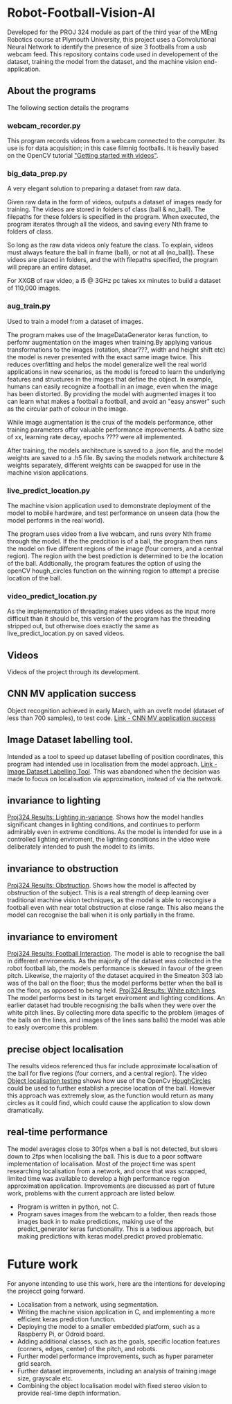 # Robot-Football-Vision-AI
Developed for the PROJ 324 module as part of the third year of the MEng Robotics course at Plymouth University, this project uses a Convolutional Neural Network to identify the presence of size 3 footballs from a usb webcam feed. This repository contains code used in developement of the dataset, training the model from the dataset, and the machine vision end-application.


## About the programs
The following section details the programs 

### webcam_recorder.py
This program records videos from a webcam connected to the computer. Its use is for data acquisition; in this case filmnig footballs. It is heavily based on the OpenCV tutorial ["Getting started with videos"](https://opencv-python-tutroals.readthedocs.io/en/latest/py_tutorials/py_gui/py_video_display/py_video_display.html).

### big_data_prep.py
A very elegant solution to preparing a dataset from raw data. 

Given raw data in the form of videos, outputs a dataset of images ready for training. The videos are stored in folders of class (ball & no_ball). The filepaths for these folders is specified in the program. When executed, the program iterates through all the videos, and saving every Nth frame to folders of class.

So long as the raw data videos only feature the class. To explain, videos must always feature the ball in frame (ball), or not at all (no_ball)). These videos are placed in folders, and the with filepaths specified, the program will prepare an entire dataset.

For XXGB of raw video, a i5 @ 3GHz pc takes xx minutes to build a dataset of 110,000 images.


### aug_train.py
Used to train a model from a dataset of images.

The program makes use of the ImageDataGenerator keras function, to perfomr augmentation on the images when training.By applying various transformations to the images (rotation, shear???, width and height shift etc) the model is never presented with the exact same image twice. This reduces overfitting and helps the model generalize well the real world applications in new scenarios, as the model is forced to learn the underlying features and structures in the images that define the object. In example, humans can easily recognize a football in an image, even when the image has been distorted. By providing the model with augmented images it too can learn what makes a football a football, and avoid an "easy answer" such as the circular path of colour in the image.

While image augmentation is the crux of the models performance, other training parameters offer valuable performance improvements. A bathc size of xx, learning rate decay, epochs ???? were all implemented.

After training, the models architecture is saved to a .json file, and the model weights are saved to a .h5 file. By saving the models network architecture & weights separately, different weights can be swapped for use in the machine vision applications.

### live_predict_location.py
The machine vision application used to demonstrate deployment of the model to mobile hardware, and test performance on unseen data (how the model performs in the real world).

The program uses video from a live webcam, and runs every Nth frame through the model. If the the predcition is of a ball, the program then runs the model on five different regions of the image (four corners, and a central region). The region with the best prediction is determined to be the location of the ball. Addtionally, the program features the option of using the openCV hough_circles function on the winning region to attempt a precise location of the ball.

### video_predict_location.py
As the implementation of threading makes uses videos as the input more difficult than it should be, this version of the program has the threading stripped out, but otherwise does exactly the same as live_predict_location.py on saved videos.


## Videos
Videos of the project through its development.


## CNN MV application success
Object recognition achieved in early March, with an ovefit model (dataset of less than 700 samples), to test code. [Link - CNN MV application success](https://www.youtube.com/watch?v=br7uWylh_Wc)

## Image Dataset labelling tool.
Intended as a tool to speed up dataset labelling of position coordinates, this program had intended use in localisation from the model approach. [Link - Image Dataset Labelling Tool](https://www.youtube.com/watch?v=btqyVI-VSBE). This was abandoned when the decision was made to focus on localisation via approximation, instead of via the network.

## invariance to lighting
[Proj324 Results: Lighting in-variance](https://www.youtube.com/watch?v=O8hVivgu7Ws&t=7s). Shows how the model handles significant changes in lighting conditions, and continues to perform admirably even in extreme conditions. As the model is intended for use in a controlled lighting enviroment, the lighting conditions in the video were deliberately intended to push the model to its limits.

## invariance to obstruction
[Proj324 Results: Obstruction](https://www.youtube.com/watch?v=0-cShehl2UI). Shows how the model is affected by obstruction of the subject. This is a real strength of deep learning over traditional machine vision techniques, as the model is able to recongise a football even with near total obstruction at close range. This also means the model can recognise the ball when it is only partially in the frame.

## invariance to enviroment
[Proj324 Results: Football Interaction](https://www.youtube.com/watch?v=qwCGQnRDnJs). The model is able to recognise the ball in different enviroments. As the majority of the dataset was collected in the robot football lab, the models performance is skewed in favour of the green pitch. Likewise, the majority of the dataset acquired in the Smeaton 303 lab was of the ball on the floor; thus the model performs better when the ball is on the floor, as opposed to being held.
[Proj324 Results: White pitch lines](https://www.youtube.com/watch?v=JlTMLxJ_Wco). The model performs best in its target enviroment and lighting conditions. An earlier dataset had trouble recognising the balls when they were over the white pitch lines. By collecting more data specific to the problem (images of the balls on the lines, and images of the lines sans balls) the model was able to easly overcome this problem.

## precise object localisation
The results videos referenced thus far include approximate localisation of the ball for five regions (four corners, and a central region). The video [Object localisation testing](https://www.youtube.com/watch?v=9LW5Gw9NsRU) shows how use of the OpenCv [HoughCircles](http://opencv-python-tutroals.readthedocs.io/en/latest/py_tutorials/py_imgproc/py_houghcircles/py_houghcircles.html) could be used to further establish a precise location of the ball. However this approach was extremely slow, as the function would return as many circles as it could find, which could cause the application to slow down dramatically.

## real-time performance
The model averages close to 30fps when a ball is not detected, but slows down to 2fps when localising the ball. This is due to a poor software implementation of localisation. Most of the project time was spent researching localisation from a network, and once that was scrapped, limited time was available to develop a high performance region approximation application. Improvements are discussed as part of future work, problems with the current approach are listed below.

* Program is written in python, not C.
* Program saves images from the webcam to a folder, then reads those images back in to make predictions, making use of the predict_generator keras functionality. This is a tedious approach, but making predictions with keras model.predict proved problematic.


# Future work
For anyone intending to use this work, here are the intentions for developing the projecct going forward.

* Localisation from a network, using segmentation.
* Writing the machine vision application in C, and implementing a more efficient keras prediction function.
* Deploying the model to a smaller embedded platform, such as a Raspberry Pi, or Odroid board.
* Adding additional classes, such as the goals, specific location features (corners, edges, center) of the pitch, and robots.
* Further model performance improvements, such as hyper parameter grid search.
* Further dataset improvements, including an analysis of training image size, grayscale etc.
* Combining the object localisation model with fixed stereo vision to provide real-time depth information. 







